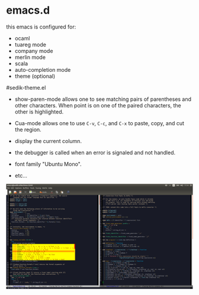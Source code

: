 # emacs.d
this emacs is configured for:
  * ocaml
  * tuareg mode
  * company mode
  * merlin mode
  * scala
  * auto-completion mode 
  * theme (optional)

#sedik-theme.el
* show-paren-mode allows one to see matching pairs of parentheses and other characters. When point is on one of the paired characters, the other is highlighted.

* Cua-mode allows one to use ```C-v```, ```C-c```, and ```C-x``` to paste, copy, and cut the region.

* display the current column.

* the debugger is called when an error is signaled and not handled.

* font family "Ubuntu Mono".
* etc...

![alt text](https://raw.githubusercontent.com/BelaidL/emacs.d/master/images/emacs.png)
